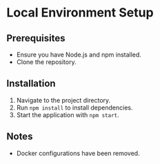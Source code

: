 # Local Environment Setup

## Prerequisites
- Ensure you have Node.js and npm installed.
- Clone the repository.

## Installation
1. Navigate to the project directory.
2. Run `npm install` to install dependencies.
3. Start the application with `npm start`.

## Notes
- Docker configurations have been removed.

